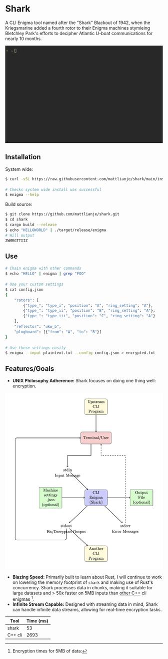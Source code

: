 # Shark

A CLI Enigma tool named after the "Shark" Blackout of 1942, when the Kriegsmarine added a fourth rotor to their Enigma machines 
stymieing Bletchley Park's efforts to decipher Atlantic U-boat communications for nearly 10 months.

![shark on unix](img/bp-readme.gif)

## Installation
System wide:
```bash
$ curl -sSL https://raw.githubusercontent.com/mattlianje/shark/main/install.sh | bash

# Checks system wide install was successful 
$ enigma --help
```
Build source:
```bash
$ git clone https://github.com/mattlianje/shark.git
$ cd shark
$ cargo build --release
$ echo "HELLOWORLD" | ./target/release/enigma
# Will output
ZWMRGTTIIZ
```

## Use
```bash
# Chain enigma with other commands
$ echo "HELLO" | enigma | grep "FOO"

# Use your custom settings
$ cat config.json
{
    "rotors": [
        {"type_": "type_i", "position": "A", "ring_setting": "A"},
        {"type_": "type_ii", "position": "B", "ring_setting": "A"},
        {"type_": "type_iii", "position": "C", "ring_setting": "A"}
    ],
    "reflector": "ukw_b",
    "plugboard": [{"from": "A", "to": "B"}]
}

# Use these settings easily
$ enigma --input plaintext.txt --config config.json > encrypted.txt
```
## Features/Goals
- **UNIX Philosophy Adherence:** Shark focuses on doing one thing well: encryption.

![UNIX philosophy](img/enigma-pipes-diagram.png)
- **Blazing Speed:** Primarily built to learn about Rust, I will continue to work on lowering the memory footprint of `shark` and making use of Rust's concurrency. Shark processes data in chunks, making it suitable for large datasets and > 50x faster on 5MB inputs than [other C++](benches/bench.sh) cli enigmas [^1].
- **Infinite Stream Capable:** Designed with streaming data in mind, Shark can handle infinite data streams, allowing for real-time encryption tasks.

[^1]: Encryption times for 5MB of data:

| Tool    | Time (ms) |
|---------|-----------|
| shark   | 53        |
| C++ cli | 2693      |